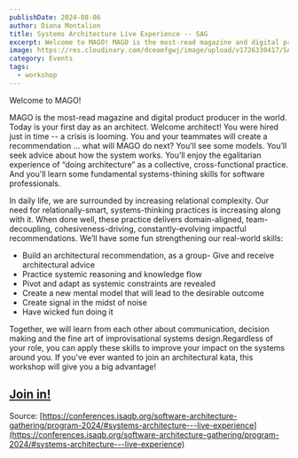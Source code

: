 ```yaml
---
publishDate: 2024-08-06
author: Diana Montalion
title: Systems Architecture Live Experience -- SAG
excerpt: Welcome to MAGO! MAGO is the most-read magazine and digital product producer in the world. Today is your first day as an architect. Welcome architect! You were hired just in time -- a crisis is looming. You and your teammates will create a recommendation … what will MAGO do next?
image: https://res.cloudinary.com/dceomfgwj/image/upload/v1726330417/SAG_b1s8aa.png
category: Events
tags:
  - workshop
---
```

Welcome to MAGO! 

MAGO is the most-read magazine and digital product producer in the world. Today is your first day as an architect. Welcome architect! You were hired just in time -- a crisis is looming. You and your teammates will create a recommendation … what will MAGO do next? You’ll see some models. You’ll seek advice about how the system works. You’ll enjoy the egalitarian experience of “doing architecture” as a collective, cross-functional practice. And you'll learn some fundamental systems-thining skills for software professionals.

In daily life, we are surrounded by increasing relational complexity. Our need for relationally-smart, systems-thinking practices is increasing along with it. When done well, these practice delivers domain-aligned, team-decoupling, cohesiveness-driving, constantly-evolving impactful recommendations. We’ll have some fun strengthening our real-world skills:

- Build an architectural recommendation, as a group- Give and receive architectural advice
- Practice systemic reasoning and knowledge flow
- Pivot and adapt as systemic constraints are revealed
- Create a new mental model that will lead to the desirable outcome
- Create signal in the midst of noise
- Have wicked fun doing it

Together, we will learn from each other about communication, decision making and the fine art of improvisational systems design.Regardless of your role, you can apply these skills to improve your impact on the systems around you. If you've ever wanted to join an architectural kata, this workshop will give you a big advantage!

## [Join in!](https://conferences.isaqb.org/software-architecture-gathering/tickets/)

Source: [https://conferences.isaqb.org/software-architecture-gathering/program-2024/#systems-architecture---live-experience](https://conferences.isaqb.org/software-architecture-gathering/program-2024/#systems-architecture---live-experience)